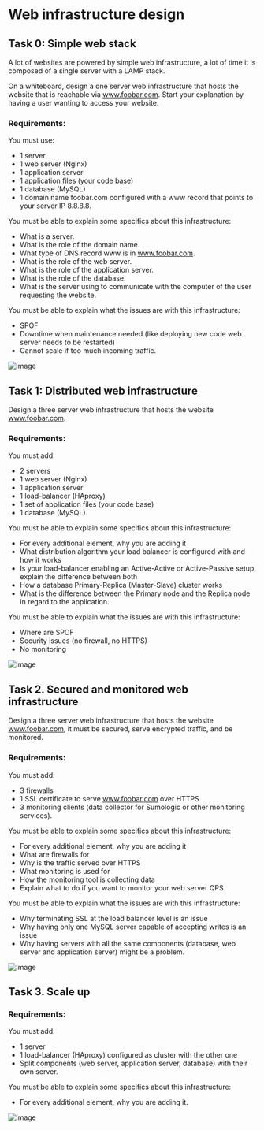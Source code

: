 # Web infrastructure design


## Task 0: Simple web stack

A lot of websites are powered by simple web infrastructure, a lot of time it is composed of a single server with a LAMP stack.

On a whiteboard, design a one server web infrastructure that hosts the website that is reachable via www.foobar.com. Start your explanation by having a user wanting to access your website.

### Requirements:

You must use:
- 1 server
- 1 web server (Nginx)
- 1 application server
- 1 application files (your code base)
- 1 database (MySQL)
- 1 domain name foobar.com configured with a www record that points to your server IP 8.8.8.8. 

You must be able to explain some specifics about this infrastructure:  

- What is a server. 
- What is the role of the domain name. 
- What type of DNS record www is in www.foobar.com. 
- What is the role of the web server. 
- What is the role of the application server. 
- What is the role of the database. 
- What is the server using to communicate with the computer of the user requesting the website. 


You must be able to explain what the issues are with this infrastructure:  
- SPOF
- Downtime when maintenance needed (like deploying new code web server needs to be restarted)
- Cannot scale if too much incoming traffic. 


![image](https://github.com/CaroChoch/holbertonschool-system_engineering-devops/assets/113856063/5a87204b-b3c0-4edf-9ad2-6ef1b364a12e)


## Task 1: Distributed web infrastructure

Design a three server web infrastructure that hosts the website www.foobar.com.  

### Requirements:

You must add:
- 2 servers
- 1 web server (Nginx)
- 1 application server
- 1 load-balancer (HAproxy)
- 1 set of application files (your code base)
- 1 database (MySQL). 

You must be able to explain some specifics about this infrastructure:
- For every additional element, why you are adding it
- What distribution algorithm your load balancer is configured with and how it works
- Is your load-balancer enabling an Active-Active or Active-Passive setup, explain the difference between both
- How a database Primary-Replica (Master-Slave) cluster works
- What is the difference between the Primary node and the Replica node in regard to the application. 

You must be able to explain what the issues are with this infrastructure:
- Where are SPOF
- Security issues (no firewall, no HTTPS)
- No monitoring

![image](https://github.com/CaroChoch/holbertonschool-system_engineering-devops/assets/113856063/6b12f869-d0cb-40c2-8510-8d29b87c5c71)


## Task 2. Secured and monitored web infrastructure

Design a three server web infrastructure that hosts the website www.foobar.com, it must be secured, serve encrypted traffic, and be monitored.

### Requirements:

You must add:
- 3 firewalls
- 1 SSL certificate to serve www.foobar.com over HTTPS
- 3 monitoring clients (data collector for Sumologic or other monitoring services). 

You must be able to explain some specifics about this infrastructure:
- For every additional element, why you are adding it
- What are firewalls for
- Why is the traffic served over HTTPS
- What monitoring is used for
- How the monitoring tool is collecting data
- Explain what to do if you want to monitor your web server QPS. 

You must be able to explain what the issues are with this infrastructure:
- Why terminating SSL at the load balancer level is an issue
- Why having only one MySQL server capable of accepting writes is an issue
- Why having servers with all the same components (database, web server and application server) might be a problem. 

![image](https://github.com/CaroChoch/holbertonschool-system_engineering-devops/assets/113856063/66e62632-41ea-4ed8-83e6-20c85b39282c)


## Task 3. Scale up

### Requirements:

You must add:
- 1 server
- 1 load-balancer (HAproxy) configured as cluster with the other one
- Split components (web server, application server, database) with their own server. 


You must be able to explain some specifics about this infrastructure:
- For every additional element, why you are adding it. 

![image](https://github.com/CaroChoch/holbertonschool-system_engineering-devops/assets/113856063/eb2b7a26-a993-4ee4-9771-154e54c3f393)

